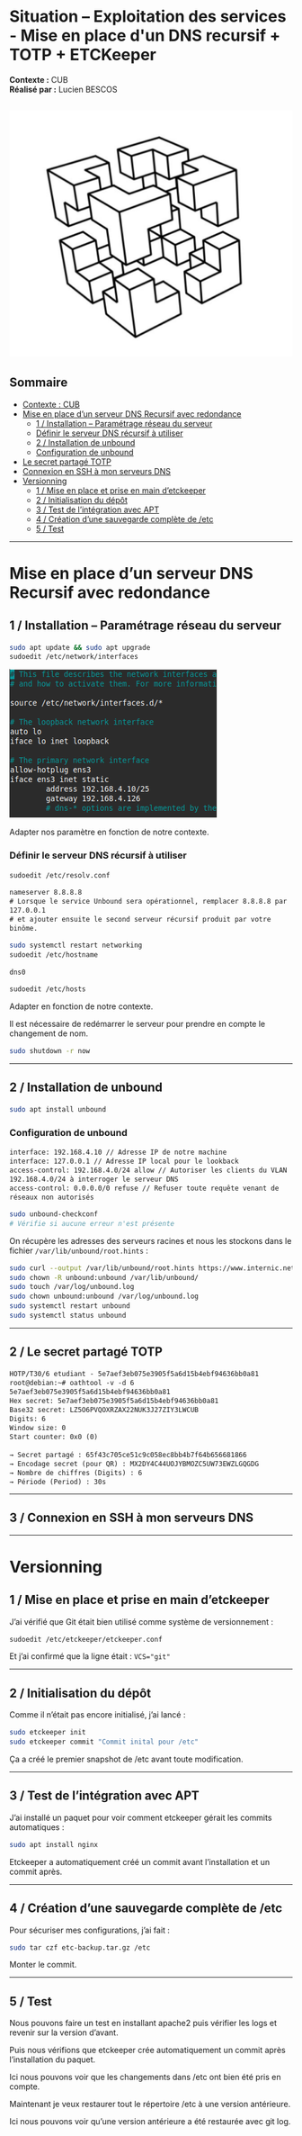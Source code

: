 # Situation – Exploitation des services - Mise en place d'un DNS recursif + TOTP + ETCKeeper

**Contexte :** CUB  
**Réalisé par :** Lucien BESCOS  


![Logo CUB](../../medias/logocub.png)
---


## Sommaire

<!-- Sommaire auto généré -->
- [Contexte : CUB](#contexte--cub)
- [Mise en place d’un serveur DNS Recursif avec redondance](#mise-en-place-dun-serveur-dns-recursif-avec-redondance)
  - [1 / Installation – Paramétrage réseau du serveur](#1--installation--paramétrage-réseau-du-serveur)
  - [Définir le serveur DNS récursif à utiliser](#définir-le-serveur-dns-récursif-à-utiliser)
  - [2 / Installation de unbound](#2--installation-de-unbound)
  - [Configuration de unbound](#configuration-de-unbound)
- [Le secret partagé TOTP](#2--le-secret-partagé-totp)
- [Connexion en SSH à mon serveurs DNS](#3--connexion-en-ssh-à-mon-serveurs-dns)
- [Versionning](#versionning)
  - [1 / Mise en place et prise en main d’etckeeper](#1--mise-en-place-et-prise-en-main-detckeeper)
  - [2 / Initialisation du dépôt](#2--initialisation-du-dépôt)
  - [3 / Test de l’intégration avec APT](#3--test-de-lintégration-avec-apt)
  - [4 / Création d’une sauvegarde complète de /etc](#4--création-dune-sauvegarde-complète-de-etc)
  - [5 / Test](#5--test)


---

# Mise en place d’un serveur DNS Recursif avec redondance 

## 1 / Installation – Paramétrage réseau du serveur 

```bash
sudo apt update && sudo apt upgrade
sudoedit /etc/network/interfaces
```

![Logo CUB](../../medias/DNSrecursif_1.png)

Adapter nos paramètre en fonction de notre contexte.

### Définir le serveur DNS récursif à utiliser

```bash
sudoedit /etc/resolv.conf
```

```
nameserver 8.8.8.8
# Lorsque le service Unbound sera opérationnel, remplacer 8.8.8.8 par 127.0.0.1
# et ajouter ensuite le second serveur récursif produit par votre binôme.
```

```bash
sudo systemctl restart networking
sudoedit /etc/hostname
```

```
dns0
```

```bash
sudoedit /etc/hosts
```

Adapter en fonction de notre contexte.

Il est nécessaire de redémarrer le serveur pour prendre en compte le changement de nom.
```bash
sudo shutdown -r now
```

---

## 2 / Installation de unbound 

```bash
sudo apt install unbound
```

### Configuration de unbound

```
interface: 192.168.4.10 // Adresse IP de notre machine
interface: 127.0.0.1 // Adresse IP local pour le lookback
access-control: 192.168.4.0/24 allow // Autoriser les clients du VLAN 192.168.4.0/24 à interroger le serveur DNS
access-control: 0.0.0.0/0 refuse // Refuser toute requête venant de réseaux non autorisés
```

```bash
sudo unbound-checkconf
# Vérifie si aucune erreur n'est présente
```

On récupère les adresses des serveurs racines et nous les stockons dans le fichier `/var/lib/unbound/root.hints` :

```bash
sudo curl --output /var/lib/unbound/root.hints https://www.internic.net/domain/named.cache
sudo chown -R unbound:unbound /var/lib/unbound/
sudo touch /var/log/unbound.log
sudo chown unbound:unbound /var/log/unbound.log
sudo systemctl restart unbound 
sudo systemctl status unbound
```

---

## 2 / Le secret partagé TOTP 

```
HOTP/T30/6 etudiant - 5e7aef3eb075e3905f5a6d15b4ebf94636bb0a81
root@debian:~# oathtool -v -d 6 5e7aef3eb075e3905f5a6d15b4ebf94636bb0a81
Hex secret: 5e7aef3eb075e3905f5a6d15b4ebf94636bb0a81
Base32 secret: LZ5O6PVQOXRZAX22NUK3J27ZIY3LWCUB
Digits: 6
Window size: 0
Start counter: 0x0 (0)

→ Secret partagé : 65f43c705ce51c9c058ec8bb4b7f64b656681866
→ Encodage secret (pour QR) : MX2DY4C44UOJYBMOZC5UW73EWZLGQGDG
→ Nombre de chiffres (Digits) : 6
→ Période (Period) : 30s
```

---

## 3 / Connexion en SSH à mon serveurs DNS



---

# Versionning

## 1 / Mise en place et prise en main d’etckeeper

J’ai vérifié que Git était bien utilisé comme système de versionnement :

```bash
sudoedit /etc/etckeeper/etckeeper.conf
```

Et j’ai confirmé que la ligne était : `VCS="git"`

---

## 2 / Initialisation du dépôt 

Comme il n’était pas encore initialisé, j’ai lancé :

```bash
sudo etckeeper init
sudo etckeeper commit "Commit inital pour /etc"
```

Ça a créé le premier snapshot de /etc avant toute modification.

---

## 3 / Test de l’intégration avec APT

J’ai installé un paquet pour voir comment etckeeper gérait les commits automatiques :

```bash
sudo apt install nginx
```

Etckeeper a automatiquement créé un commit avant l’installation et un commit après.

---

## 4 / Création d’une sauvegarde complète de /etc

Pour sécuriser mes configurations, j’ai fait :

```bash
sudo tar czf etc-backup.tar.gz /etc
```

Monter le commit.

---

## 5 / Test 

Nous pouvons faire un test en installant apache2 puis vérifier les logs et revenir sur la version d’avant.

Puis nous vérifions que etckeeper crée automatiquement un commit après l’installation du paquet.

Ici nous pouvons voir que les changements dans /etc ont bien été pris en compte.

Maintenant je veux restaurer tout le répertoire /etc à une version antérieure.

Ici nous pouvons voir qu’une version antérieure a été restaurée avec git log.
